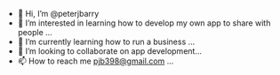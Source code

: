 - 👋 Hi, I’m @peterjbarry
- 👀 I’m interested in learning how to develop my own app to share with people ...
- 🌱 I’m currently learning how to run a business ...
- 💞️ I’m looking to collaborate on app development...
- 📫 How to reach me pjb398@gmail.com ...

<!---
peterjbarry/peterjbarry is a ✨ special ✨ repository because its `README.md` (this file) appears on your GitHub profile.
You can click the Preview link to take a look at your changes.
--->
